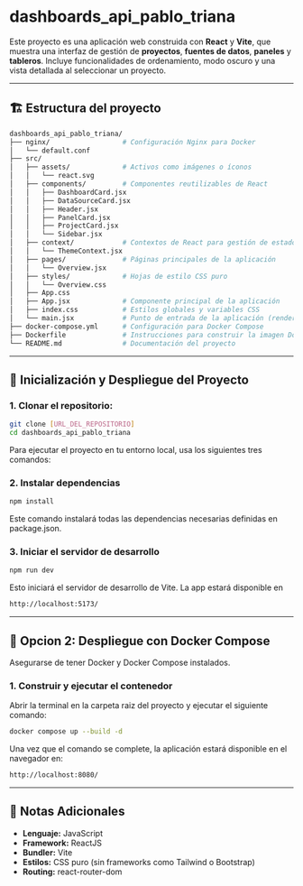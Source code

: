 # dashboards_api_pablo_triana

Este proyecto es una aplicación web construida con **React** y **Vite**, que muestra una interfaz de gestión de **proyectos**, **fuentes de datos**, **paneles** y **tableros**. Incluye funcionalidades de ordenamiento, modo oscuro y una vista detallada al seleccionar un proyecto.

---
## 🏗️ Estructura del proyecto

```bash
dashboards_api_pablo_triana/
├── nginx/                  # Configuración Nginx para Docker
│   └── default.conf
├── src/
│   ├── assets/             # Activos como imágenes o íconos
│   │   └── react.svg
│   ├── components/         # Componentes reutilizables de React
│   │   ├── DashboardCard.jsx
│   │   ├── DataSourceCard.jsx
│   │   ├── Header.jsx
│   │   ├── PanelCard.jsx
│   │   ├── ProjectCard.jsx
│   │   └── Sidebar.jsx
│   ├── context/            # Contextos de React para gestión de estado global
│   │   └── ThemeContext.jsx
│   ├── pages/              # Páginas principales de la aplicación
│   │   └── Overview.jsx
│   ├── styles/             # Hojas de estilo CSS puro
│   │   └── Overview.css
│   ├── App.css
│   ├── App.jsx             # Componente principal de la aplicación
│   ├── index.css           # Estilos globales y variables CSS
│   └── main.jsx            # Punto de entrada de la aplicación (renderizado React)
├── docker-compose.yml      # Configuración para Docker Compose
├── Dockerfile              # Instrucciones para construir la imagen Docker
└── README.md               # Documentación del proyecto
```
---

## 🚀 Inicialización y Despliegue del Proyecto

### 1. Clonar el repositorio:
```bash
git clone [URL_DEL_REPOSITORIO]
cd dashboards_api_pablo_triana
```
Para ejecutar el proyecto en tu entorno local, usa los siguientes tres comandos:

### 2. Instalar dependencias
```bash
npm install
```
Este comando instalará todas las dependencias necesarias definidas en package.json.

### 3. Iniciar el servidor de desarrollo
```bash
npm run dev
```
Esto iniciará el servidor de desarrollo de Vite. La app estará disponible en 
```bash
http://localhost:5173/
```
---
## 🚀 Opcion 2: Despliegue con Docker Compose
Asegurarse de tener Docker y Docker Compose instalados.
### 1. Construir y ejecutar el contenedor
Abrir la terminal en la carpeta raiz del proyecto y ejecutar el siguiente comando:
```bash
docker compose up --build -d
```
Una vez que el comando se complete, la aplicación estará disponible en el navegador en:
```bash
http://localhost:8080/
```
---
## 📝 Notas Adicionales

* **Lenguaje:** JavaScript
* **Framework:** ReactJS
* **Bundler:** Vite
* **Estilos:** CSS puro (sin frameworks como Tailwind o Bootstrap)
* **Routing:** react-router-dom

